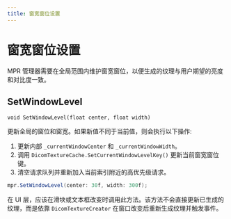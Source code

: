 ```yaml
---
title: 窗宽窗位设置
---
```


# 窗宽窗位设置

MPR 管理器需要在全局范围内维护窗宽窗位，以便生成的纹理与用户期望的亮度和对比度一致。

## SetWindowLevel

`void SetWindowLevel(float center, float width)`

更新全局的窗位和窗宽。如果新值不同于当前值，则会执行以下操作:

1. 更新内部 `_currentWindowCenter` 和 `_currentWindowWidth`。
2. 调用 `DicomTextureCache.SetCurrentWindowLevelKey()` 更新当前窗宽窗位键。
3. 清空请求队列并重新加入当前索引附近的高优先级请求。

```csharp
mpr.SetWindowLevel(center: 30f, width: 300f);
```

在 UI 层，应该在滑块或文本框改变时调用此方法。该方法不会直接更新已生成的纹理，而是依靠 `DicomTextureCreator` 在窗口改变后重新生成纹理并触发事件。